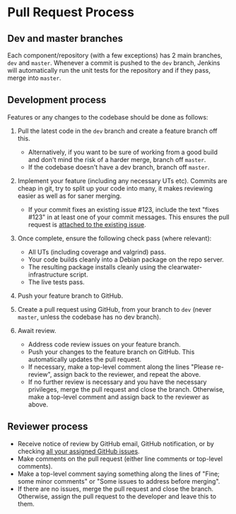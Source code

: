 # Pull Request Process

## Dev and master branches

Each component/repository (with a few exceptions) has 2 main branches, `dev` and `master`. Whenever a commit is pushed to the `dev` branch, Jenkins will automatically run the unit tests for the repository and if they pass, merge into `master`.

## Development process

Features or any changes to the codebase should be done as follows:

1. Pull the latest code in the `dev` branch and create a feature branch off this.
    * Alternatively, if you want to be sure of working from a good build and don't mind the risk of a harder merge, branch off `master`.
    * If the codebase doesn't have a dev branch, branch off `master`.

2. Implement your feature (including any necessary UTs etc). Commits are cheap in git, try to split up your code into many, it makes reviewing easier as well as for saner merging.
    * If your commit fixes an existing issue #123, include the text "fixes #123" in at least one of your commit messages. This ensures the pull request is [attached to the existing issue](http://stackoverflow.com/questions/4528869/how-do-you-attach-a-new-pull-request-to-an-existing-issue-on-github).

3. Once complete, ensure the following check pass (where relevant):
    * All UTs (including coverage and valgrind) pass.
    * Your code builds cleanly into a Debian package on the repo server.
    * The resulting package installs cleanly using the clearwater-infrastructure script.
    * The live tests pass.

4. Push your feature branch to GitHub.

5. Create a pull request using GitHub, from your branch to `dev` (never `master`, unless the codebase has no dev branch).

6. Await review.
    * Address code review issues on your feature branch.
    * Push your changes to the feature branch on GitHub. This automatically updates the pull request.
    * If necessary, make a top-level comment along the lines "Please re-review", assign back to the reviewer, and repeat the above.
    * If no further review is necessary and you have the necessary privileges, merge the pull request and close the branch.  Otherwise, make a top-level comment and assign back to the reviewer as above.


## Reviewer process

* Receive notice of review by GitHub email, GitHub notification, or by checking [all your assigned GitHub issues](https://github.com/issues/assigned).
* Make comments on the pull request (either line comments or top-level comments).
* Make a top-level comment saying something along the lines of "Fine; some minor comments" or "Some issues to address before merging".
* If there are no issues, merge the pull request and close the branch. Otherwise, assign the pull request to the developer and leave this to them.

